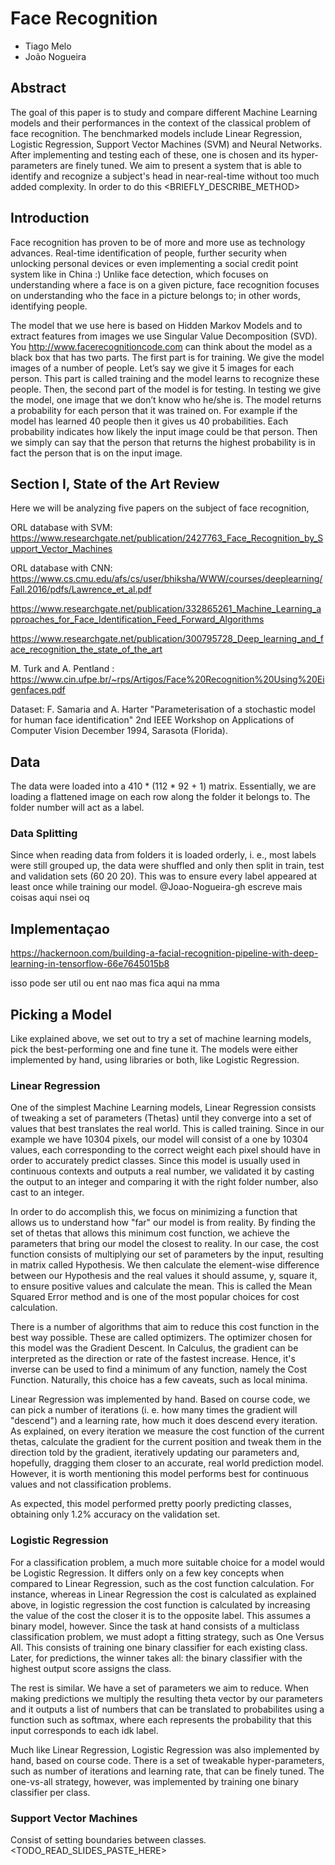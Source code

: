 # Face Recognition

* Tiago Melo
* João Nogueira

## Abstract

The goal of this paper is to study and compare different Machine Learning models and their performances in the context of the classical problem of face recognition. The benchmarked models include Linear Regression, Logistic Regression, Support Vector Machines (SVM) and Neural Networks. After implementing and testing each of these, one is chosen and its hyper-parameters are finely tuned. We aim to present a system that is able to identify and recognize a subject's head in near-real-time without too much added complexity. In order to do this <BRIEFLY_DESCRIBE_METHOD>

## Introduction

Face recognition has proven to be of more and more use as technology advances. Real-time identification of people, further security when unlocking personal devices or even implementing a social credit point system like in China :) Unlike face detection, which focuses on understanding where a face is on a given picture, face recognition focuses on understanding who the face in a picture belongs to; in other words, identifying people.

The model that we use here is based on Hidden Markov Models and to extract features from images we use Singular Value Decomposition (SVD). You
http://www.facerecognitioncode.com can think about the model as a black box that has two parts. The first part is for training. We give the model images of a number of people. Let’s say we give it 5 images for each person. This part is called training and the model learns to recognize these people. Then, the second part of the model is for testing. In testing we give the model, one image that we don’t know who he/she is. The model returns a probability for each person that it was trained on. For example if the model has learned 40 people then it gives us 40 probabilities. Each probability indicates how likely the input image could be that person. Then we simply can say that the person that returns the highest probability is in fact the person that is on the input image.

## Section I, State of the Art Review

Here we  will be analyzing five papers on the subject of face recognition,

ORL database with SVM:
https://www.researchgate.net/publication/2427763_Face_Recognition_by_Support_Vector_Machines

ORL database with CNN:
https://www.cs.cmu.edu/afs/cs/user/bhiksha/WWW/courses/deeplearning/Fall.2016/pdfs/Lawrence_et_al.pdf

https://www.researchgate.net/publication/332865261_Machine_Learning_approaches_for_Face_Identification_Feed_Forward_Algorithms

https://www.researchgate.net/publication/300795728_Deep_learning_and_face_recognition_the_state_of_the_art

M. Turk and A. Pentland :
https://www.cin.ufpe.br/~rps/Artigos/Face%20Recognition%20Using%20Eigenfaces.pdf

Dataset:
 F. Samaria and A. Harter
  "Parameterisation of a stochastic model for human face identification"
  2nd IEEE Workshop on Applications of Computer Vision
  December 1994, Sarasota (Florida).

## Data

The data were loaded into a 410 * (112 * 92 + 1) matrix. Essentially, we are loading a flattened image on each row along the folder it belongs to. The folder number will act as a label.

### Data Splitting

Since when reading data from folders it is loaded orderly, i. e., most labels were still grouped up, the data were shuffled and only then split in train, test and validation sets (60 20 20). This was to ensure every label appeared at least once while training our model. @Joao-Nogueira-gh escreve mais coisas aqui nsei oq


## Implementaçao

https://hackernoon.com/building-a-facial-recognition-pipeline-with-deep-learning-in-tensorflow-66e7645015b8

isso pode ser util ou ent nao mas fica aqui na mma


## Picking a Model

Like explained above, we set out to try a set of machine learning models, pick the best-performing one and fine tune it. The models were either implemented by hand, using libraries or both, like Logistic Regression. 
 
### Linear Regression

One of the simplest Machine Learning models, Linear Regression consists of tweaking a set of parameters (Thetas) until they converge into a set of values that best translates the real world. This is called training. Since in our example we have 10304 pixels, our model will consist of a one by 10304 values, each corresponding to the correct weight each pixel should have in order to accurately predict classes. Since this model is usually used in continuous contexts and outputs a real number, we validated it by casting the output to an integer and comparing it with the right folder number, also cast to an integer.

In order to do accomplish this, we focus on minimizing a function that allows us to understand how "far" our model is from reality. By finding the set of thetas that allows this minimum cost function, we achieve the parameters that bring our model the closest to reality. In our case, the cost function consists of multiplying our set of parameters by the input, resulting in matrix called Hypothesis. We then calculate the element-wise difference between our Hypothesis and the real values it should assume, y, square it, to ensure positive values and calculate the mean. This is called the Mean Squared Error method and is one of the most popular choices for cost calculation.

There is a number of algorithms that aim to reduce this cost function in the best way possible. These are called optimizers. The optimizer chosen for this model was the Gradient Descent. In Calculus, the gradient can be interpreted as the direction or rate of the fastest increase. Hence, it's inverse can be used to find a minimum of any function, namely the Cost Function. Naturally, this choice has a few caveats, such as local minima.

Linear Regression was implemented by hand. Based on course code, we can pick a number of iterations (i. e. how many times the gradient will "descend") and a learning rate, how much it does descend every iteration. As explained, on every iteration we measure the cost function of the current thetas, calculate the gradient for the current position and tweak them in the direction told by the gradient, iteratively updating our parameters and, hopefully, dragging them closer to an accurate, real world prediction model. However, it is worth mentioning this model performs best for continuous values and not classification problems.

As expected, this model performed pretty poorly predicting classes, obtaining only 1.2% accuracy on the validation set.

### Logistic Regression

For a classification problem, a much more suitable choice for a model would be Logistic Regression. It differs only on a few key concepts when compared to Linear Regression, such as the cost function calculation. For instance, whereas in Linear Regression the cost is calculated as explained above, in logistic regression the cost function is calculated by increasing the value of the cost the closer it is to the opposite label. This assumes a binary model, however. Since the task at hand consists of a multiclass classification problem, we must adopt a fitting strategy, such as One Versus All. This consists of training one binary classifier for each existing class. Later, for predictions, the winner takes all: the binary classifier with the highest output score assigns the class.

The rest is similar. We have a set of parameters we aim to reduce. When making predictions we multiply the resulting theta vector by our parameters and it outputs a list of numbers that can be translated to probabilites using a function such as softmax, where each represents the probability that this input corresponds to each idk label. 

Much like Linear Regression, Logistic Regression was also implemented by hand, based on course code. There is a set of tweakable hyper-parameters, such as number of iterations and learning rate, that can be finely tuned. The one-vs-all strategy, however, was implemented by training one binary classifier per class. 

### Support Vector Machines

Consist of setting boundaries between classes. <TODO_READ_SLIDES_PASTE_HERE>
